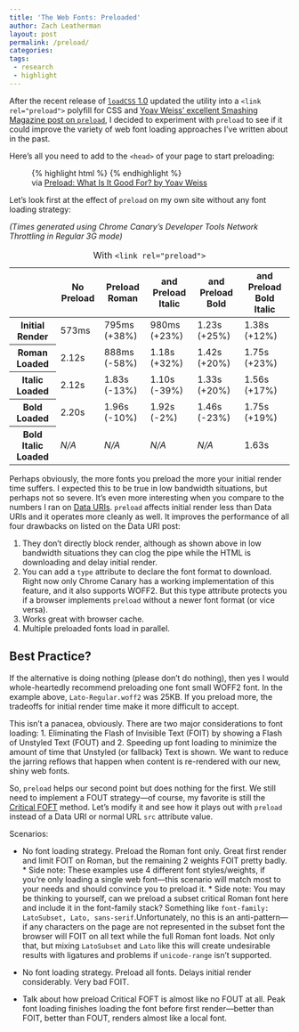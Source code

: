 ```yaml
---
title: 'The Web Fonts: Preloaded'
author: Zach Leatherman
layout: post
permalink: /preload/
categories: 
tags:
 - research
 - highlight
---
```


After the recent release of [`loadCSS` 1.0](https://github.com/filamentgroup/loadCSS#recommended-usage-pattern) updated the utility into a `<link rel="preload">` polyfill for CSS and [Yoav Weiss’ excellent Smashing Magazine post on `preload`](https://www.smashingmagazine.com/2016/02/preload-what-is-it-good-for/), I decided to experiment with `preload` to see if it could improve the variety of web font loading approaches I’ve written about in the past.

Here’s all you need to add to the `<head>` of your page to start preloading:

<figure>
{% highlight html %}
<link rel="preload" href="font.woff2" as="font" type="font/woff2" crossorigin>
{% endhighlight %}

<figcaption>via <a href="https://www.smashingmagazine.com/2016/02/preload-what-is-it-good-for/">Preload: What Is It Good For? by Yoav Weiss</a></figcaption>
</figure>

Let’s look first at the effect of `preload` on my own site without any font loading strategy:

*(Times generated using Chrome Canary’s Developer Tools Network Throttling in Regular 3G mode)*

<table>
	<caption>With <code>&lt;link rel="preload"&gt;</code></caption>
	<thead>
		<tr>
			<th></th>
			<th>No Preload</th>
			<th>Preload Roman</th>
			<th>and Preload Italic</th>
			<th>and Preload Bold</th>
			<th>and Preload Bold Italic</th>
		</tr>
	</thead>
	<tbody>
		<tr>
			<th>Initial Render</th>
			<td>573ms</td>
			<td>795ms <div class="worse">(+38%)</div></td>
			<td>980ms <div class="worse">(+23%)</div></td>
			<td>1.23s <div class="worse">(+25%)</div></td>
			<td>1.38s <div class="worse">(+12%)</div></td>
		</tr>
		<tr>
			<th>Roman Loaded</th>
			<td>2.12s</td>
			<td>888ms <div class="better">(-58%)</div></td>
			<td>1.18s <div class="worse">(+32%)</div></td>
			<td>1.42s <div class="worse">(+20%)</div></td>
			<td>1.75s <div class="worse">(+23%)</div></td>
		</tr>
		<tr>
			<th>Italic Loaded</th>
			<td>2.12s</td>
			<td>1.83s <div class="better">(-13%)</div></td>
			<td>1.10s <div class="better">(-39%)</div></td>
			<td>1.33s <div class="worse">(+20%)</div></td>
			<td>1.56s <div class="worse">(+17%)</div></td>
		</tr>
		<tr>
			<th>Bold Loaded</th>
			<td>2.20s</td>
			<td>1.96s <div class="better">(-10%)</div></td>
			<td>1.92s <div class="better">(-2%)</div></td>
			<td>1.46s <div class="better">(-23%)</div></td>
			<td>1.75s <div class="worse">(+19%)</div></td>
		</tr>
		<tr>
			<th>Bold Italic Loaded</th>
			<td><em>N/A</em></td>
			<td><em>N/A</em></td>
			<td><em>N/A</em></td>
			<td><em>N/A</em></td>
			<td>1.63s</td>
		</tr>
	</tbody>
</table>

Perhaps obviously, the more fonts you preload the more your initial render time suffers. I expected this to be true in low bandwidth situations, but perhaps not so severe. It’s even more interesting when you compare to the numbers I ran on [Data URIs](/web/web-font-data-uris/#results-default). `preload` affects initial render less than Data URIs and it operates more cleanly as well. It improves the performance of all four drawbacks on listed on the Data URI post:

1. They don’t directly block render, although as shown above in low bandwidth situations they can clog the pipe while the HTML is downloading and delay initial render.
1. You can add a `type` attribute to declare the font format to download. Right now only Chrome Canary has a working implementation of this feature, and it also supports WOFF2. But this type attribute protects you if a browser implements `preload` without a newer font format (or vice versa).
1. Works great with browser cache.
1. Multiple preloaded fonts load in parallel.

## Best Practice?

If the alternative is doing nothing (please don’t do nothing), then yes I would whole-heartedly recommend preloading one font small WOFF2 font. In the example above, `Lato-Regular.woff2` was 25KB. If you preload more, the tradeoffs for initial render time make it more difficult to accept.

This isn’t a panacea, obviously. There are two major considerations to font loading: 1. Eliminating the Flash of Invisible Text (FOIT) by showing a Flash of Unstyled Text (FOUT) and 2. Speeding up font loading to minimize the amount of time that Unstyled (or fallback) Text is shown. We want to reduce the jarring reflows that happen when content is re-rendered with our new, shiny web fonts.

So, `preload` helps our second point but does nothing for the first. We still need to implement a FOUT strategy—of course, my favorite is still the [Critical FOFT](/web/critical-webfonts/) method. Let’s modify it and see how it plays out with `preload` instead of a Data URI or normal URL `src` attribute value.



Scenarios:
* No font loading strategy. Preload the Roman font only. Great first render and limit FOIT on Roman, but the remaining 2 weights FOIT pretty badly.
		* Side note: These examples use 4 different font styles/weights, if you’re only loading a single web font—this scenario will match most to your needs and should convince you to preload it.
		* Side note: You may be thinking to yourself, can we preload a subset critical Roman font here and include it in the font-family stack? Something like `font-family: LatoSubset, Lato, sans-serif`.Unfortunately, no this is an anti-pattern—if any characters on the page are not represented in the subset font the browser will FOIT on all text while the full Roman font loads. Not only that, but mixing `LatoSubset` and `Lato` like this will create undesirable results with ligatures and problems if `unicode-range` isn’t supported.
* No font loading strategy. Preload all fonts. Delays initial render considerably. Very bad FOIT.




* Talk about how preload Critical FOFT is almost like no FOUT at all. Peak font loading finishes loading the font before first render—better than FOIT, better than FOUT, renders almost like a local font.